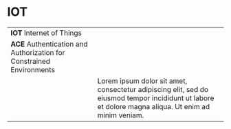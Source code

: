 # IOT

|  |  |
| :--- | :--- |
| **IOT** Internet of Things |  |
| **ACE** Authentication and Authorization for Constrained Environments |  |
|  | Lorem ipsum dolor sit amet, consectetur adipiscing elit, sed do eiusmod tempor incididunt ut labore et dolore magna aliqua. Ut enim ad minim veniam. |

